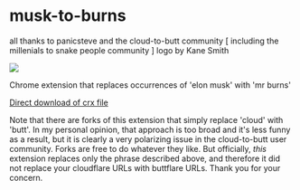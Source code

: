 musk-to-burns
=============

all thanks to panicsteve and the cloud-to-butt community [ including the millenials to snake people community ]
logo by Kane Smith

![](logo.png)

Chrome extension that replaces occurrences of 'elon musk' with 'mr burns'

[Direct download of crx file](https://github.com/salpie/elon-musk-to-mr-burns/blob/master/ELONMUSK-to-MRBURNS.crx)

Note that there are forks of this extension that simply replace 'cloud' with 'butt'.
In my personal opinion, that approach is too broad and it's less funny as a result, but it is clearly a very
polarizing issue in the cloud-to-butt user community.  Forks are free to do whatever they like.  But officially, _this_ extension replaces only the phrase described above, and therefore it did not replace your cloudflare URLs with buttflare URLs. Thank you for your concern.

